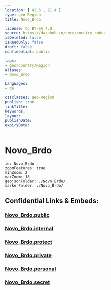 ```yaml
---
location: [ 42.6 , 21.4 ] 
type: geo-Region
title: Novo_Brdo

license: CC BY-SA 4.0
source: https://datahub.io/core/country-codes
isDeleted: false
isReadOnly: false
draft: false
confidential: public

tags:
- geo/Country/Region
aliases:
- Novo_Brdo

Languages:
- de

cssclasses: geo-Region
publish: true
linkTitle: 
keywords: 
layout: 
publishDate: 
expiryDate: 
---
```


# Novo_Brdo

```leaflet
id: Novo_Brdo
zoomFeatures: true 
minZoom: 2 
maxZoom: 18
geojsonFolder: ./Novo_Brdo/
markerFolder: ./Novo_Brdo/
```


## Confidential Links & Embeds: 

### [Novo_Brdo.public](/_public/\Earth\Continent\Europe\Europe~South\Kosovo\districts~Kosovo\Pristina\counties~PristinaNovo_Brdo.public.md) 

### [Novo_Brdo.internal](/_internal/\Earth\Continent\Europe\Europe~South\Kosovo\districts~Kosovo\Pristina\counties~PristinaNovo_Brdo.internal.md) 

### [Novo_Brdo.protect](/_protect/\Earth\Continent\Europe\Europe~South\Kosovo\districts~Kosovo\Pristina\counties~PristinaNovo_Brdo.protect.md) 

### [Novo_Brdo.private](/_private/\Earth\Continent\Europe\Europe~South\Kosovo\districts~Kosovo\Pristina\counties~PristinaNovo_Brdo.private.md) 

### [Novo_Brdo.personal](/_personal/\Earth\Continent\Europe\Europe~South\Kosovo\districts~Kosovo\Pristina\counties~PristinaNovo_Brdo.personal.md) 

### [Novo_Brdo.secret](/_secret/\Earth\Continent\Europe\Europe~South\Kosovo\districts~Kosovo\Pristina\counties~PristinaNovo_Brdo.secret.md)

